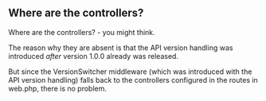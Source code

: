 ## Where are the controllers?

Where are the controllers? - you might think.

The reason why they are absent is that the API version handling
was introduced _after_ version 1.0.0 already was released.

But since the VersionSwitcher middleware
(which was introduced with the API version handling)
falls back to the controllers configured in the routes in web.php,
there is no problem.
